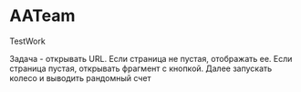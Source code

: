 # AATeam
TestWork
 
 Задача - открывать URL. Если страница не пустая, отображать ее. Если страница пустая, открывать фрагмент с кнопкой. Далее запускать колесо и выводить рандомный счет
